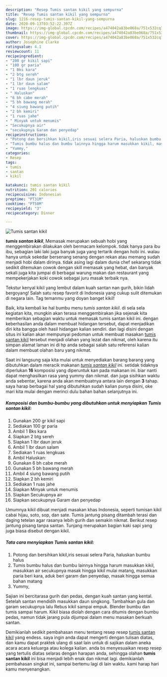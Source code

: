 ```yaml
---
description: "Resep Tumis santan kikil yang sempurna"
title: "Resep Tumis santan kikil yang sempurna"
slug: 1216-resep-tumis-santan-kikil-yang-sempurna
date: 2020-09-13T03:52:22.397Z
image: https://img-global.cpcdn.com/recipes/a474042a83be068a/751x532cq70/tumis-santan-kikil-foto-resep-utama.jpg
thumbnail: https://img-global.cpcdn.com/recipes/a474042a83be068a/751x532cq70/tumis-santan-kikil-foto-resep-utama.jpg
cover: https://img-global.cpcdn.com/recipes/a474042a83be068a/751x532cq70/tumis-santan-kikil-foto-resep-utama.jpg
author: Josephine Clarke
ratingvalue: 4.1
reviewcount: 11
recipeingredient:
- "200 gr kikil sapi"
- "100 gr paria"
- "1 Bks kara"
- "2 btg sereh"
- "1 lbr daun jeruk"
- "1 lbr daun salam"
- "1 ruas lengkuas"
- " Haluskan"
- "6 bh cabe merah"
- "5 bh bawang merah"
- "4 siung bawang putih"
- "2 bh kemiri"
- "1 ruas jahe"
- " Minyak untuk menumis"
- "Secukupnya air"
- "secukupnya Garam dan penyedap"
recipeinstructions:
- "Potong dan bersihkan kikil,iris sesuai selera Paria, haluskan bumbu halus"
- "Tumis bumbu halus dan bumbu lainnya hingga harum masukkan kikil, masukkan air secukupnya masak hingga kikil mulai matang, masukkan paria beri kara, aduk beri garam dan penyedap, masak hingga semua bahan matang"
- "Yummy,"
categories:
- Resep
tags:
- tumis
- santan
- kikil

katakunci: tumis santan kikil 
nutrition: 201 calories
recipecuisine: Indonesian
preptime: "PT31M"
cooktime: "PT50M"
recipeyield: "3"
recipecategory: Dinner

---
```



![Tumis santan kikil](https://img-global.cpcdn.com/recipes/a474042a83be068a/751x532cq70/tumis-santan-kikil-foto-resep-utama.jpg)

<b><i>tumis santan kikil</i></b>, Memasak merupakan sebuah hobi yang menggembirakan dilakukan oleh bermacam kelompok. tidak hanya para ibu ibu, sebagian laki laki juga banyak juga yang tertarik dengan hobi ini. walau hanya untuk sekedar bersenang senang dengan rekan atau memang sudah menjadi hobi dalam dirinya. tidak asing lagi dalam dunia chef sekarang tidak sedikit ditemukan cowok dengan skill memasak yang hebat, dan banyak sekali juga kita jumpai di berbagai warung makan dan restaurant yang mempekerjakan koki cowok sebagai juru masak terbaik nya.

Tekstur kenyal kikil yang lembut dalam kuah santan nan gurih, bikin lidah bergoyang! Salah satu resep favorit di Indonesia yang cukup sulit ditemukan di negara lain. Tag temanmu yang doyan banget kikil!

Baik, kita kembali ke hal bumbu menu <i>tumis santan kikil</i>. di sela sela kegiatan kita, mungkin akan terasa menggembirakan jika sejenak kita memberikan sebagian waktu untuk memasak tumis santan kikil ini. dengan keberhasilan anda dalam membuat hidangan tersebut, dapat menjadikan diri kita bangga oleh hasil hidangan kalian sendiri. dan lagi disini dengan situs ini kalian akan mempunyai pedoman untuk membuat masakan <u>tumis santan kikil</u> tersebut menjadi olahan yang lezat dan nikmat, oleh karena itu simpan alamat laman ini di hp anda sebagai salah satu referensi kalian dalam membuat olahan baru yang nikmat.


Saat ini langsung saja kita mulai untuk menyediakan barang barang yang dibutuhkan dalam meracik makanan <u><i>tumis santan kikil</i></u> ini. setidak tidaknya diperlukan <b>16</b> komposisi yang diperuntuk kan pada makanan ini. biar nanti dapat menghasilkan rasa yang yummy dan nikmat. dan juga sisihkan waktu anda sebentar, karena anda akan membuatnya antara lain dengan <b>3</b> tahap. saya harap berbagai hal yang dibutuhkan sudah kalian punya disini, oke mari kita mulai dengan merinci dulu bahan bahan selanjutnya ini.

<!--inarticleads1-->

##### Komposisi dan bumbu-bumbu yang dibutuhkan untuk menyiapkan Tumis santan kikil:

1. Gunakan 200 gr kikil sapi
1. Sediakan 100 gr paria
1. Ambil 1 Bks kara
1. Siapkan 2 btg sereh
1. Siapkan 1 lbr daun jeruk
1. Ambil 1 lbr daun salam
1. Sediakan 1 ruas lengkuas
1. Ambil  Haluskan:
1. Gunakan 6 bh cabe merah
1. Gunakan 5 bh bawang merah
1. Ambil 4 siung bawang putih
1. Siapkan 2 bh kemiri
1. Sediakan 1 ruas jahe
1. Siapkan  Minyak untuk menumis
1. Siapkan Secukupnya air
1. Siapkan secukupnya Garam dan penyedap


Umumnya kikil dibuat menjadi masakan khas Indonesia, seperti tumisan kikil cabai hijau, soto, sop, dan sate. Tumis jantung pisang ditambah terasi dan daging tetelan agar rasanya lebih gurih dan semakin nikmat. Berikut resep jantung pisang tanpa santan. Tunjang merupakan bagian kaki sapi yang juga biasa disebut dengan kikil. 

<!--inarticleads2-->

##### Tata cara menyiapkan Tumis santan kikil:

1. Potong dan bersihkan kikil,iris sesuai selera Paria, haluskan bumbu halus
1. Tumis bumbu halus dan bumbu lainnya hingga harum masukkan kikil, masukkan air secukupnya masak hingga kikil mulai matang, masukkan paria beri kara, aduk beri garam dan penyedap, masak hingga semua bahan matang
1. Yummy,


Sajian ini bercitarasa gurih dan pedas, dengan kuah santan yang kental. Setelah santan mendidih masukkan daun singkong. Tambahkan gula dan garam secukupnya lalu Rebus kikil sampai empuk. Blender bumbu dan tumis sampai harum. Kikil biasa diolah dengan cara ditumis dengan bumbu pedas, namun tidak jarang pula dijumpai dalam menu masakan berkuah santan. 

Demikianlah sedikit pembahasan menu tentang resep resep <u>tumis santan kikil</u> yang endess. saya ingin anda dapat mengerti dengan tulisan diatas, dan kamu dapat praktek ulang di saat lain untuk di sajikan dalam aneka acara acara keluarga atau kolega kalian. anda bs menyesuaikan resep resep yang tertulis diatas selaras dengan harapan anda, sehingga olahan <b>tumis santan kikil</b> ini bisa menjadi lebih enak dan nikmat lagi. demikianlah pembahasan singkat ini, sampai bertemu lagi di lain waktu. kami harap hari kamu menyenangkan.
